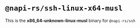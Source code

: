 # `@napi-rs/ssh-linux-x64-musl`

This is the **x86_64-unknown-linux-musl** binary for `@napi-rs/ssh`
